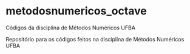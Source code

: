 # metodosnumericos_octave
Códigos da disciplina de Métodos Numéricos UFBA

Repositório para os códigos feitos na disciplina de Métodos Numéricos UFBA
